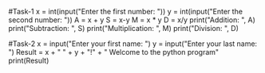 #Task-1
x = int(input("Enter the first number: "))
y = int(input("Enter the second number: "))
A = x + y
S = x-y
M = x * y
D = x/y
print("Addition: ", A)
print("Subtraction: ", S)
print("Multiplication: ", M)
print("Division: ", D)

#Task-2
x = input("Enter your first name: ")
y = input("Enter your last name: ")
Result = x + " " + y + "!" + " Welcome to the python program"
print(Result)




